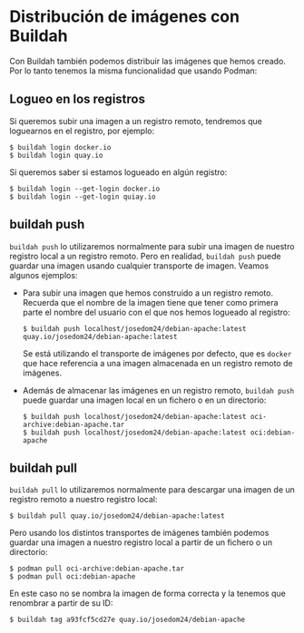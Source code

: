 # Distribución de imágenes con Buildah

Con Buildah también podemos distribuir las imágenes que hemos creado. Por lo tanto tenemos la misma funcionalidad que usando Podman:

## Logueo en los registros

Si queremos subir una imagen a un registro remoto, tendremos que loguearnos en el registro, por ejemplo:

```
$ buildah login docker.io
$ buildah login quay.io
```

Si queremos saber si estamos logueado en algún registro:

```
$ buildah login --get-login docker.io
$ buildah login --get-login quiay.io
```

## buildah push

`buildah push` lo utilizaremos normalmente para subir una imagen de nuestro registro local a un registro remoto. Pero en realidad, `buildah push` puede guardar una imagen usando cualquier transporte de imagen. Veamos algunos ejemplos:

* Para subir una imagen que hemos construido a un registro remoto. Recuerda que el nombre de la imagen tiene que tener como primera parte el nombre del usuario con el que nos hemos logueado al registro:

    ```
    $ buildah push localhost/josedom24/debian-apache:latest quay.io/josedom24/debian-apache:latest
    ```
    Se está utilizando el transporte de imágenes por defecto, que es `docker` que hace referencia a una imagen almacenada en un registro remoto de imágenes.

* Además de almacenar las imágenes en un registro remoto, `buildah push` puede guardar una imagen local en un fichero o en un directorio:
    ```
    $ buildah push localhost/josedom24/debian-apache:latest oci-archive:debian-apache.tar
    $ buildah push localhost/josedom24/debian-apache:latest oci:debian-apache
    ```
 
## buildah pull

`buildah pull` lo utilizaremos normalmente para descargar una imagen de un registro remoto a nuestro registro local:

```
$ buildah pull quay.io/josedom24/debian-apache:latest
```

Pero usando los distintos transportes de imágenes también podemos guardar una imagen a nuestro registro local a partir de un fichero o un directorio:

```
$ podman pull oci-archive:debian-apache.tar
$ podman pull oci:debian-apache
```

En este caso no se nombra la imagen de forma correcta y la tenemos que renombrar a partir de su ID:

```
$ buildah tag a93fcf5cd27e quay.io/josedom24/debian-apache
